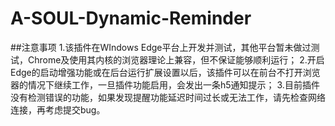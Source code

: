 # A-SOUL-Dynamic-Reminder

##注意事项
1.该插件在WIndows Edge平台上开发并测试，其他平台暂未做过测试，Chrome及使用其内核的浏览器理论上兼容，但不保证能够顺利运行；
2.开启Edge的启动增强功能或在后台运行扩展设置以后，该插件可以在前台不打开浏览器的情况下继续工作，一旦插件功能启用，会发出一条h5通知提示；
3.目前插件没有检测错误的功能，如果发现提醒功能延迟时间过长或无法工作，请先检查网络连接，再考虑提交bug。
